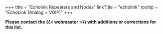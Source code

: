 +++
title = "Echolink Repeaters and Nodes"
linkTitle = "echolink"
tooltip = "EchoLink (Analog + VOIP)"
+++

<span class="genericon genericon-warning"></span>
**Please contact the {{< webmaster >}} with additions or corrections for
this list.**
